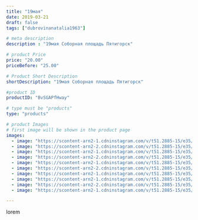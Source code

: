 ```yaml
---
title: "19мая"
date: 2019-03-21
draft: false
tags: ["dubrovinanatalia1963"]

# meta description
description : "19мая Соборная площадь Пятигорск"

# product Price
price: "20.00"
priceBefore: "25.00"

# Product Short Description
shortDescription: "19мая Соборная площадь Пятигорск"

#product ID
productID: "BvSGAPfHway"

# type must be "products"
type: "products"

# product Images
# first image will be shown in the product page
images:
  - image: "https://scontent-arn2-1.cdninstagram.com/v/t51.2885-15/e35/53512221_325321025001119_6805641169470276759_n.jpg?_nc_ht=scontent-arn2-1.cdninstagram.com&_nc_cat=111&_nc_ohc=tXrX_EdoRRAAX-myyZB&se=7&tp=1&oh=b7a10006fcb860de0279b8a11075390c&oe=605D8E7F&ig_cache_key=MjAwNDY5MTE4NDg5NjQ3MTA2Nw%3D%3D.2"
  - image: "https://scontent-arn2-2.cdninstagram.com/v/t51.2885-15/e35/53117308_360070031260976_5525560785206727776_n.jpg?_nc_ht=scontent-arn2-2.cdninstagram.com&_nc_cat=108&_nc_ohc=6QduYDjeZoYAX9uwCOC&se=7&tp=1&oh=7c85e1d49d619c6194aaa49d7d4cfa56&oe=6059CD60&ig_cache_key=MjAwNDY5MTE4NDkyMTYyNzkwNA%3D%3D.2"
  - image: "https://scontent-arn2-1.cdninstagram.com/v/t51.2885-15/e35/53243916_129446798185267_5605591810332899697_n.jpg?_nc_ht=scontent-arn2-1.cdninstagram.com&_nc_cat=107&_nc_ohc=PGDqhhsnQ34AX_XIT8I&tp=1&oh=6013f472abc6aa7dda9873b54f644e80&oe=605A736A&ig_cache_key=MjAwNDY5MTE4NDg4ODI5ODgyNw%3D%3D.2"
  - image: "https://scontent-arn2-2.cdninstagram.com/v/t51.2885-15/e35/53529408_624876491318948_8988040826356876071_n.jpg?_nc_ht=scontent-arn2-2.cdninstagram.com&_nc_cat=108&_nc_ohc=d80Egk5UczcAX8yyjcc&tp=1&oh=bebf051725e6ea71d732bfd366ac9f70&oe=605B5CE1&ig_cache_key=MjAwNDY5MTE4NDkwNDk4OTc0Nw%3D%3D.2"
  - image: "https://scontent-arn2-1.cdninstagram.com/v/t51.2885-15/e35/54210563_339830369983774_9049475448839356831_n.jpg?_nc_ht=scontent-arn2-1.cdninstagram.com&_nc_cat=110&_nc_ohc=S2IOHdMuuOkAX849Bb-&tp=1&oh=9262f064bed710d9c8a7f4829c92f069&oe=6059F249&ig_cache_key=MjAwNDY5MTE4NDk0NzAxNzE1Mg%3D%3D.2"
  - image: "https://scontent-arn2-2.cdninstagram.com/v/t51.2885-15/e35/53415104_306606339973320_3380571724112169314_n.jpg?_nc_ht=scontent-arn2-2.cdninstagram.com&_nc_cat=100&_nc_ohc=stsBJinXqJIAX86PzJU&tp=1&oh=e3ce4361d50bfd50601bb7e4f4ce82ad&oe=605BCA14&ig_cache_key=MjAwNDY5MTE4NDkzMDA2ODczMQ%3D%3D.2"
  - image: "https://scontent-arn2-1.cdninstagram.com/v/t51.2885-15/e35/54247466_304725566860387_2891979585125221705_n.jpg?_nc_ht=scontent-arn2-1.cdninstagram.com&_nc_cat=107&_nc_ohc=Fxb2WAOT9BsAX_tARhK&se=8&tp=1&oh=54fb076716a7b5992b9c2e2f13945d46&oe=605C1585&ig_cache_key=MjAwNDY5MTE4NDkyMTYyNzU0Nw%3D%3D.2"
  - image: "https://scontent-arn2-1.cdninstagram.com/v/t51.2885-15/e35/53473818_323040825227906_5113890341562769927_n.jpg?_nc_ht=scontent-arn2-1.cdninstagram.com&_nc_cat=102&_nc_ohc=74BqZUt07mMAX9yz1bD&tp=1&oh=9a483c4915ac39ed8bd6eb085ca71a65&oe=605C2D2D&ig_cache_key=MjAwNDY5MTE4NDkzODU0MjI1NQ%3D%3D.2"
  - image: "https://scontent-arn2-2.cdninstagram.com/v/t51.2885-15/e35/53016450_2251589961781589_8760625184230850378_n.jpg?_nc_ht=scontent-arn2-2.cdninstagram.com&_nc_cat=105&_nc_ohc=hkeamBJL7D8AX_GmHCu&tp=1&oh=f9da0e3e5cc100b3dcff0bebe5f2e33d&oe=605ACD48&ig_cache_key=MjAwNDY5MTE4NDk2MzYyMDI3MQ%3D%3D.2"
  - image: "https://scontent-arn2-1.cdninstagram.com/v/t51.2885-15/e35/53699542_2245276395558121_8689682890367764352_n.jpg?_nc_ht=scontent-arn2-1.cdninstagram.com&_nc_cat=101&_nc_ohc=qFPa67KBicQAX_c8o5k&se=8&tp=1&oh=9a7d4f92c67a178e6f4c09ebf6b3ff94&oe=605BB14E&ig_cache_key=MjAwNDY5MTE4NDkzODQ1NjUyMQ%3D%3D.2"

---
```

lorem
